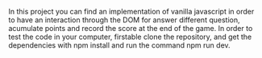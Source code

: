 In this project you can find an implementation of vanilla javascript in order to have
an interaction through the DOM for answer different question, acumulate points and record
the score at the end of the game.
In order to test the code in your computer, firstable clone the repository, and get the dependencies with npm install and run the command npm run dev.
